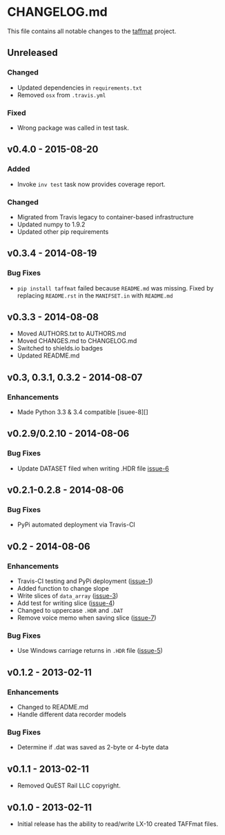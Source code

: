 # CHANGELOG.md

This file contains all notable changes to the [taffmat][] project.

## Unreleased

### Changed
- Updated dependencies in `requirements.txt`
- Removed `osx` from `.travis.yml`

### Fixed
- Wrong package was called in test task.

## v0.4.0 - 2015-08-20

### Added
- Invoke `inv test` task now provides coverage report.

### Changed
- Migrated from Travis legacy to container-based infrastructure
- Updated numpy to 1.9.2
- Updated other pip requirements

## v0.3.4 - 2014-08-19

### Bug Fixes
- `pip install taffmat` failed because `README.md` was missing. Fixed by
  replacing `README.rst` in the `MANIFSET.in` with `README.md`

## v0.3.3 - 2014-08-08

- Moved AUTHORS.txt to AUTHORS.md
- Moved CHANGES.md to CHANGELOG.md
- Switched to shields.io badges
- Updated README.md

## v0.3, 0.3.1, 0.3.2 - 2014-08-07

### Enhancements
- Made Python 3.3 & 3.4 compatible [isuee-8][]


## v0.2.9/0.2.10 - 2014-08-06

### Bug Fixes
- Update DATASET filed when writing .HDR file [issue-6][]


## v0.2.1-0.2.8 - 2014-08-06

### Bug Fixes
- PyPi automated deployment via Travis-CI


## v0.2 - 2014-08-06

### Enhancements
- Travis-CI testing and PyPi deployment ([issue-1][])
- Added function to change slope
- Write slices of `data_array` ([issue-3][])
- Add test for writing slice ([issue-4][])
- Changed to uppercase `.HDR` and `.DAT`
- Remove voice memo when saving slice ([issue-7][])

### Bug Fixes
- Use Windows carriage returns in `.HDR` file ([issue-5][])


## v0.1.2 - 2013-02-11

### Enhancements
- Changed to README.md
- Handle different data recorder models

### Bug Fixes
- Determine if .dat was saved as 2-byte or 4-byte data


## v0.1.1 - 2013-02-11

- Removed QuEST Rail LLC copyright.

## v0.1.0 - 2013-02-11

- Initial release has the ability to read/write LX-10 created TAFFmat
  files.

[issue-1]: https://github.com/questrail/taffmat/issues/1
[issue-3]: https://github.com/questrail/taffmat/issues/3
[issue-4]: https://github.com/questrail/taffmat/issues/4
[issue-5]: https://github.com/questrail/taffmat/issues/5
[issue-6]: https://github.com/questrail/taffmat/issues/6
[issue-7]: https://github.com/questrail/taffmat/issues/7
[issue-8]: https://github.com/questrail/taffmat/issues/8
[taffmat]: https://github.com/questrail/taffmat
